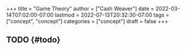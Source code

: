 +++
title = "Game Theory"
author = ["Cash Weaver"]
date = 2022-03-14T07:02:00-07:00
lastmod = 2022-07-13T20:32:30-07:00
tags = ["concept", "concept"]
categories = ["concept"]
draft = false
+++

## TODO {#todo}
